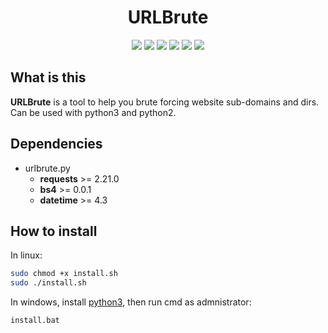 <h1 align="center"> URLBrute </h1>

<p align="center">
  <img src="https://img.shields.io/badge/python-3.7%20%7C%202.7-blue">
  <img src="https://img.shields.io/badge/made%20by-ReddyyZ-red">
  <a href="https://github.com/ReddyyZ/URLBrute/issues"><img src="https://img.shields.io/github/issues/ReddyyZ/URLBrute"></a>
  <img src="https://img.shields.io/github/release-date/ReddyyZ/URLBrute">
  <a href="https://discord.gg/v5d3PZ9"><img src="https://img.shields.io/discord/704882848364101763"></a>
  <img src="https://img.shields.io/github/repo-size/ReddyyZ/URLBrute">
</p>

## What is this
**URLBrute** is a tool to help you brute forcing website sub-domains and dirs.                                                                
Can be used with python3 and python2.

## Dependencies
- urlbrute.py
  - **requests** >= 2.21.0
  - **bs4** >= 0.0.1
  - **datetime** >= 4.3

## How to install
In linux: 
```bash
sudo chmod +x install.sh
sudo ./install.sh
```

In windows, install [python3](https://www.python.org/downloads/release/python-373/), then run cmd as admnistrator:
```bat
install.bat
```
